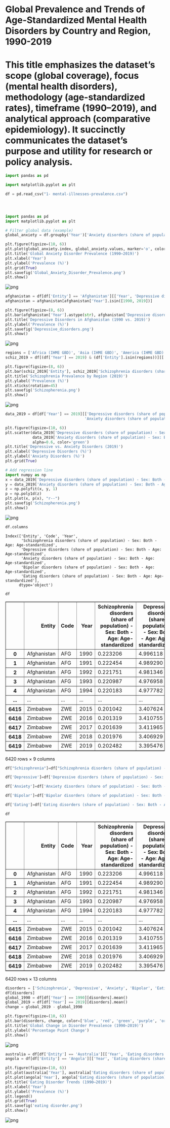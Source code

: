 # Global Prevalence and Trends of Age-Standardized Mental Health Disorders by Country and Region, 1990-2019

# This title emphasizes the dataset’s scope (global coverage), focus (mental health disorders), methodology (age-standardized rates), timeframe (1990–2019), and analytical approach (comparative epidemiology). It succinctly communicates the dataset’s purpose and utility for research or policy analysis.


```python
import pandas as pd
```


```python
import matplotlib.pyplot as plt
```


```python
df = pd.read_csv("1- mental-illnesses-prevalence.csv")
```


```python

```


```python

```


```python

```


```python
import pandas as pd
import matplotlib.pyplot as plt

# Filter global data (example)
global_anxiety = df.groupby('Year')['Anxiety disorders (share of population) - Sex: Both - Age: Age-standardized'].mean()

plt.figure(figsize=(10, 6))
plt.plot(global_anxiety.index, global_anxiety.values, marker='o', color='purple')
plt.title('Global Anxiety Disorder Prevalence (1990–2019)')
plt.xlabel('Year')
plt.ylabel('Prevalence (%)')
plt.grid(True)
plt.savefig('Global_Anxiety_Disorder_Prevalence.png')
plt.show()
```


    
![png](output_8_0.png)
    



```python
afghanistan = df[df['Entity'] == 'Afghanistan'][['Year', 'Depressive disorders (share of population) - Sex: Both - Age: Age-standardized']]
afghanistan = afghanistan[afghanistan['Year'].isin([1990, 2019])]

plt.figure(figsize=(8, 6))
plt.bar(afghanistan['Year'].astype(str), afghanistan['Depressive disorders (share of population) - Sex: Both - Age: Age-standardized'], color='teal')
plt.title('Depressive Disorders in Afghanistan (1990 vs. 2019)')
plt.ylabel('Prevalence (%)')
plt.savefig('Depressive_disorders.png')
plt.show()
```


    
![png](output_9_0.png)
    



```python
regions = ['Africa (IHME GBD)', 'Asia (IHME GBD)', 'America (IHME GBD)']
schiz_2019 = df[(df['Year'] == 2019) & (df['Entity'].isin(regions))][['Entity', 'Schizophrenia disorders (share of population) - Sex: Both - Age: Age-standardized']]

plt.figure(figsize=(8, 6))
plt.bar(schiz_2019['Entity'], schiz_2019['Schizophrenia disorders (share of population) - Sex: Both - Age: Age-standardized'], color='orange')
plt.title('Schizophrenia Prevalence by Region (2019)')
plt.ylabel('Prevalence (%)')
plt.xticks(rotation=45)
plt.savefig('Schizopherenia.png')
plt.show()
```


    
![png](output_10_0.png)
    



```python
data_2019 = df[df['Year'] == 2019][['Depressive disorders (share of population) - Sex: Both - Age: Age-standardized', 
                                   'Anxiety disorders (share of population) - Sex: Both - Age: Age-standardized']]

plt.figure(figsize=(10, 6))
plt.scatter(data_2019['Depressive disorders (share of population) - Sex: Both - Age: Age-standardized'], 
            data_2019['Anxiety disorders (share of population) - Sex: Both - Age: Age-standardized'], 
            alpha=0.6, color='green')
plt.title('Depressive vs. Anxiety Disorders (2019)')
plt.xlabel('Depressive Disorders (%)')
plt.ylabel('Anxiety Disorders (%)')
plt.grid(True)

# Add regression line
import numpy as np
x = data_2019['Depressive disorders (share of population) - Sex: Both - Age: Age-standardized']
y = data_2019['Anxiety disorders (share of population) - Sex: Both - Age: Age-standardized']
z = np.polyfit(x, y, 1)
p = np.poly1d(z)
plt.plot(x, p(x), "r--")
plt.savefig('Schizopherenia.png')
plt.show()
```


    
![png](output_11_0.png)
    



```python
df.columns
```




    Index(['Entity', 'Code', 'Year',
           'Schizophrenia disorders (share of population) - Sex: Both - Age: Age-standardized',
           'Depressive disorders (share of population) - Sex: Both - Age: Age-standardized',
           'Anxiety disorders (share of population) - Sex: Both - Age: Age-standardized',
           'Bipolar disorders (share of population) - Sex: Both - Age: Age-standardized',
           'Eating disorders (share of population) - Sex: Both - Age: Age-standardized'],
          dtype='object')




```python
df

```




<div>
<style scoped>
    .dataframe tbody tr th:only-of-type {
        vertical-align: middle;
    }

    .dataframe tbody tr th {
        vertical-align: top;
    }

    .dataframe thead th {
        text-align: right;
    }
</style>
<table border="1" class="dataframe">
  <thead>
    <tr style="text-align: right;">
      <th></th>
      <th>Entity</th>
      <th>Code</th>
      <th>Year</th>
      <th>Schizophrenia disorders (share of population) - Sex: Both - Age: Age-standardized</th>
      <th>Depressive disorders (share of population) - Sex: Both - Age: Age-standardized</th>
      <th>Anxiety disorders (share of population) - Sex: Both - Age: Age-standardized</th>
      <th>Bipolar disorders (share of population) - Sex: Both - Age: Age-standardized</th>
      <th>Eating disorders (share of population) - Sex: Both - Age: Age-standardized</th>
      <th>Schizophrenia</th>
    </tr>
  </thead>
  <tbody>
    <tr>
      <th>0</th>
      <td>Afghanistan</td>
      <td>AFG</td>
      <td>1990</td>
      <td>0.223206</td>
      <td>4.996118</td>
      <td>4.713314</td>
      <td>0.703023</td>
      <td>0.127700</td>
      <td>0.223206</td>
    </tr>
    <tr>
      <th>1</th>
      <td>Afghanistan</td>
      <td>AFG</td>
      <td>1991</td>
      <td>0.222454</td>
      <td>4.989290</td>
      <td>4.702100</td>
      <td>0.702069</td>
      <td>0.123256</td>
      <td>0.222454</td>
    </tr>
    <tr>
      <th>2</th>
      <td>Afghanistan</td>
      <td>AFG</td>
      <td>1992</td>
      <td>0.221751</td>
      <td>4.981346</td>
      <td>4.683743</td>
      <td>0.700792</td>
      <td>0.118844</td>
      <td>0.221751</td>
    </tr>
    <tr>
      <th>3</th>
      <td>Afghanistan</td>
      <td>AFG</td>
      <td>1993</td>
      <td>0.220987</td>
      <td>4.976958</td>
      <td>4.673549</td>
      <td>0.700087</td>
      <td>0.115089</td>
      <td>0.220987</td>
    </tr>
    <tr>
      <th>4</th>
      <td>Afghanistan</td>
      <td>AFG</td>
      <td>1994</td>
      <td>0.220183</td>
      <td>4.977782</td>
      <td>4.670810</td>
      <td>0.699898</td>
      <td>0.111815</td>
      <td>0.220183</td>
    </tr>
    <tr>
      <th>...</th>
      <td>...</td>
      <td>...</td>
      <td>...</td>
      <td>...</td>
      <td>...</td>
      <td>...</td>
      <td>...</td>
      <td>...</td>
      <td>...</td>
    </tr>
    <tr>
      <th>6415</th>
      <td>Zimbabwe</td>
      <td>ZWE</td>
      <td>2015</td>
      <td>0.201042</td>
      <td>3.407624</td>
      <td>3.184012</td>
      <td>0.538596</td>
      <td>0.095652</td>
      <td>0.201042</td>
    </tr>
    <tr>
      <th>6416</th>
      <td>Zimbabwe</td>
      <td>ZWE</td>
      <td>2016</td>
      <td>0.201319</td>
      <td>3.410755</td>
      <td>3.187148</td>
      <td>0.538593</td>
      <td>0.096662</td>
      <td>0.201319</td>
    </tr>
    <tr>
      <th>6417</th>
      <td>Zimbabwe</td>
      <td>ZWE</td>
      <td>2017</td>
      <td>0.201639</td>
      <td>3.411965</td>
      <td>3.188418</td>
      <td>0.538589</td>
      <td>0.097330</td>
      <td>0.201639</td>
    </tr>
    <tr>
      <th>6418</th>
      <td>Zimbabwe</td>
      <td>ZWE</td>
      <td>2018</td>
      <td>0.201976</td>
      <td>3.406929</td>
      <td>3.172111</td>
      <td>0.538585</td>
      <td>0.097909</td>
      <td>0.201976</td>
    </tr>
    <tr>
      <th>6419</th>
      <td>Zimbabwe</td>
      <td>ZWE</td>
      <td>2019</td>
      <td>0.202482</td>
      <td>3.395476</td>
      <td>3.137017</td>
      <td>0.538580</td>
      <td>0.098295</td>
      <td>0.202482</td>
    </tr>
  </tbody>
</table>
<p>6420 rows × 9 columns</p>
</div>




```python
df["Schizophrenia"]=df["Schizophrenia disorders (share of population) - Sex: Both - Age: Age-standardized"]
```


```python
df['Depressive']=df['Depressive disorders (share of population) - Sex: Both - Age: Age-standardized']
```


```python
df['Anxiety']=df['Anxiety disorders (share of population) - Sex: Both - Age: Age-standardized']
```


```python
df['Bipolar']=df['Bipolar disorders (share of population) - Sex: Both - Age: Age-standardized']
```


```python
df['Eating']=df['Eating disorders (share of population) - Sex: Both - Age: Age-standardized']
```


```python
df
```




<div>
<style scoped>
    .dataframe tbody tr th:only-of-type {
        vertical-align: middle;
    }

    .dataframe tbody tr th {
        vertical-align: top;
    }

    .dataframe thead th {
        text-align: right;
    }
</style>
<table border="1" class="dataframe">
  <thead>
    <tr style="text-align: right;">
      <th></th>
      <th>Entity</th>
      <th>Code</th>
      <th>Year</th>
      <th>Schizophrenia disorders (share of population) - Sex: Both - Age: Age-standardized</th>
      <th>Depressive disorders (share of population) - Sex: Both - Age: Age-standardized</th>
      <th>Anxiety disorders (share of population) - Sex: Both - Age: Age-standardized</th>
      <th>Bipolar disorders (share of population) - Sex: Both - Age: Age-standardized</th>
      <th>Eating disorders (share of population) - Sex: Both - Age: Age-standardized</th>
      <th>Schizophrenia</th>
      <th>Depressive</th>
      <th>Anxiety</th>
      <th>Bipolar</th>
      <th>Eating</th>
    </tr>
  </thead>
  <tbody>
    <tr>
      <th>0</th>
      <td>Afghanistan</td>
      <td>AFG</td>
      <td>1990</td>
      <td>0.223206</td>
      <td>4.996118</td>
      <td>4.713314</td>
      <td>0.703023</td>
      <td>0.127700</td>
      <td>0.223206</td>
      <td>4.996118</td>
      <td>4.713314</td>
      <td>0.703023</td>
      <td>0.127700</td>
    </tr>
    <tr>
      <th>1</th>
      <td>Afghanistan</td>
      <td>AFG</td>
      <td>1991</td>
      <td>0.222454</td>
      <td>4.989290</td>
      <td>4.702100</td>
      <td>0.702069</td>
      <td>0.123256</td>
      <td>0.222454</td>
      <td>4.989290</td>
      <td>4.702100</td>
      <td>0.702069</td>
      <td>0.123256</td>
    </tr>
    <tr>
      <th>2</th>
      <td>Afghanistan</td>
      <td>AFG</td>
      <td>1992</td>
      <td>0.221751</td>
      <td>4.981346</td>
      <td>4.683743</td>
      <td>0.700792</td>
      <td>0.118844</td>
      <td>0.221751</td>
      <td>4.981346</td>
      <td>4.683743</td>
      <td>0.700792</td>
      <td>0.118844</td>
    </tr>
    <tr>
      <th>3</th>
      <td>Afghanistan</td>
      <td>AFG</td>
      <td>1993</td>
      <td>0.220987</td>
      <td>4.976958</td>
      <td>4.673549</td>
      <td>0.700087</td>
      <td>0.115089</td>
      <td>0.220987</td>
      <td>4.976958</td>
      <td>4.673549</td>
      <td>0.700087</td>
      <td>0.115089</td>
    </tr>
    <tr>
      <th>4</th>
      <td>Afghanistan</td>
      <td>AFG</td>
      <td>1994</td>
      <td>0.220183</td>
      <td>4.977782</td>
      <td>4.670810</td>
      <td>0.699898</td>
      <td>0.111815</td>
      <td>0.220183</td>
      <td>4.977782</td>
      <td>4.670810</td>
      <td>0.699898</td>
      <td>0.111815</td>
    </tr>
    <tr>
      <th>...</th>
      <td>...</td>
      <td>...</td>
      <td>...</td>
      <td>...</td>
      <td>...</td>
      <td>...</td>
      <td>...</td>
      <td>...</td>
      <td>...</td>
      <td>...</td>
      <td>...</td>
      <td>...</td>
      <td>...</td>
    </tr>
    <tr>
      <th>6415</th>
      <td>Zimbabwe</td>
      <td>ZWE</td>
      <td>2015</td>
      <td>0.201042</td>
      <td>3.407624</td>
      <td>3.184012</td>
      <td>0.538596</td>
      <td>0.095652</td>
      <td>0.201042</td>
      <td>3.407624</td>
      <td>3.184012</td>
      <td>0.538596</td>
      <td>0.095652</td>
    </tr>
    <tr>
      <th>6416</th>
      <td>Zimbabwe</td>
      <td>ZWE</td>
      <td>2016</td>
      <td>0.201319</td>
      <td>3.410755</td>
      <td>3.187148</td>
      <td>0.538593</td>
      <td>0.096662</td>
      <td>0.201319</td>
      <td>3.410755</td>
      <td>3.187148</td>
      <td>0.538593</td>
      <td>0.096662</td>
    </tr>
    <tr>
      <th>6417</th>
      <td>Zimbabwe</td>
      <td>ZWE</td>
      <td>2017</td>
      <td>0.201639</td>
      <td>3.411965</td>
      <td>3.188418</td>
      <td>0.538589</td>
      <td>0.097330</td>
      <td>0.201639</td>
      <td>3.411965</td>
      <td>3.188418</td>
      <td>0.538589</td>
      <td>0.097330</td>
    </tr>
    <tr>
      <th>6418</th>
      <td>Zimbabwe</td>
      <td>ZWE</td>
      <td>2018</td>
      <td>0.201976</td>
      <td>3.406929</td>
      <td>3.172111</td>
      <td>0.538585</td>
      <td>0.097909</td>
      <td>0.201976</td>
      <td>3.406929</td>
      <td>3.172111</td>
      <td>0.538585</td>
      <td>0.097909</td>
    </tr>
    <tr>
      <th>6419</th>
      <td>Zimbabwe</td>
      <td>ZWE</td>
      <td>2019</td>
      <td>0.202482</td>
      <td>3.395476</td>
      <td>3.137017</td>
      <td>0.538580</td>
      <td>0.098295</td>
      <td>0.202482</td>
      <td>3.395476</td>
      <td>3.137017</td>
      <td>0.538580</td>
      <td>0.098295</td>
    </tr>
  </tbody>
</table>
<p>6420 rows × 13 columns</p>
</div>




```python
disorders = ['Schizophrenia', 'Depressive', 'Anxiety', 'Bipolar', 'Eating']
df[disorders]
global_1990 = df[df['Year'] == 1990][disorders].mean()
global_2019 = df[df['Year'] == 2019][disorders].mean()
change = global_2019 - global_1990

plt.figure(figsize=(10, 6))
plt.bar(disorders, change, color=['blue', 'red', 'green', 'purple', 'orange'])
plt.title('Global Change in Disorder Prevalence (1990–2019)')
plt.ylabel('Percentage Point Change')
plt.show()
```


    
![png](output_20_0.png)
    



```python
australia = df[df['Entity'] == 'Australia'][['Year', 'Eating disorders (share of population) - Sex: Both - Age: Age-standardized']]
angola = df[df['Entity'] == 'Angola'][['Year', 'Eating disorders (share of population) - Sex: Both - Age: Age-standardized']]

plt.figure(figsize=(10, 6))
plt.plot(australia['Year'], australia['Eating disorders (share of population) - Sex: Both - Age: Age-standardized'], label='Australia', marker='o')
plt.plot(angola['Year'], angola['Eating disorders (share of population) - Sex: Both - Age: Age-standardized'], label='Angola', marker='o')
plt.title('Eating Disorder Trends (1990–2019)')
plt.xlabel('Year')
plt.ylabel('Prevalence (%)')
plt.legend()
plt.grid(True)
plt.savefig('eating disorder.png')
plt.show()
```


    
![png](output_21_0.png)
    

